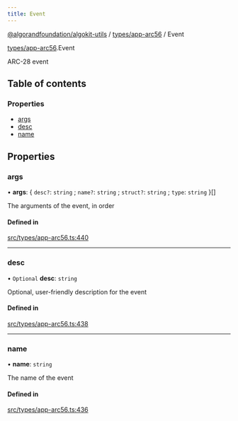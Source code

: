 ```yaml
---
title: Event
---
```

[@algorandfoundation/algokit-utils](/reference/algokit-utils-ts/api/readme/) / [types/app-arc56](/reference/algokit-utils-ts/api/modules/types_app_arc56/) / Event



[types/app-arc56](/reference/algokit-utils-ts/api/modules/types_app_arc56/).Event

ARC-28 event

## Table of contents

### Properties

- [args](#args)
- [desc](#desc)
- [name](#name)

## Properties

### args

• **args**: \{ `desc?`: `string` ; `name?`: `string` ; `struct?`: `string` ; `type`: `string`  }[]

The arguments of the event, in order

#### Defined in

[src/types/app-arc56.ts:440](https://github.com/algorandfoundation/algokit-utils-ts/blob/main/src/types/app-arc56.ts#L440)

___

### desc

• `Optional` **desc**: `string`

Optional, user-friendly description for the event

#### Defined in

[src/types/app-arc56.ts:438](https://github.com/algorandfoundation/algokit-utils-ts/blob/main/src/types/app-arc56.ts#L438)

___

### name

• **name**: `string`

The name of the event

#### Defined in

[src/types/app-arc56.ts:436](https://github.com/algorandfoundation/algokit-utils-ts/blob/main/src/types/app-arc56.ts#L436)